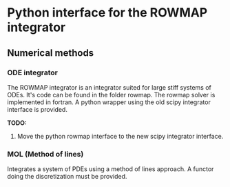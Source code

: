 Python interface for the ROWMAP integrator
===================================

Numerical methods
-----------------------

### ODE integrator

The ROWMAP integrator is an integrator suited for large stiff systems of ODEs.  It's code can be found in the folder rowmap. The rowmap solver is implemented in fortran. A python wrapper using the old scipy integrator interface is provided.

**TODO:**

1. Move the python rowmap interface to the new scipy integrator interface.


### MOL (Method of lines) 
Integrates a system of PDEs using a method of lines approach. A functor doing the discretization must be provided. 

